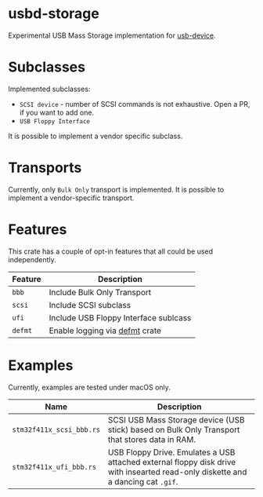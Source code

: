 usbd-storage
===========

Experimental USB Mass Storage implementation for [usb-device](https://crates.io/crates/usb-device).

# Subclasses
Implemented subclasses:
* `SCSI device` - number of SCSI commands is not exhaustive. Open a PR, if you want to add one.
* `USB Floppy Interface`

It is possible to implement a vendor specific subclass.

# Transports
Currently, only `Bulk Only` transport is implemented. It is possible to implement a vendor-specific transport.

# Features
This crate has a couple of opt-in features that all could be used independently.

| Feature | Description                           |
| ------- |---------------------------------------|
| `bbb` | Include Bulk Only Transport           |
| `scsi` | Include SCSI subclass                 |
| `ufi` | Include USB Floppy Interface sublcass |
| `defmt` | Enable logging via [defmt](https://crates.io/crates/defmt) crate |

# Examples
Currently, examples are tested under macOS only.

| Name | Description                                                                                                                      |
| ---- |----------------------------------------------------------------------------------------------------------------------------------|
| `stm32f411x_scsi_bbb.rs` | SCSI USB Mass Storage device (USB stick) based on Bulk Only Transport that stores data in RAM.                                   |
| `stm32f411x_ufi_bbb.rs` | USB Floppy Drive. Emulates a USB attached external floppy disk drive with insearted read-only diskette and a dancing cat `.gif`. |